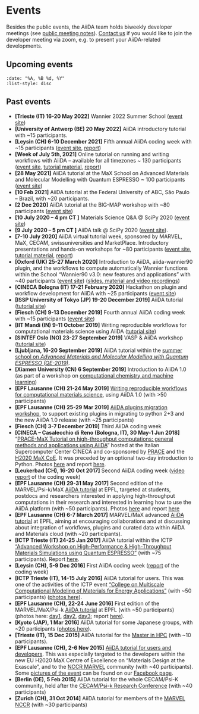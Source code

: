 # Events

Besides the public events, the AiiDA team holds biweekly developer meetings (see [public meeting notes](https://hackmd.io/@aiida)). [Contact us](mailto:developers@aiida.net) if you would like to join the developer meeting via zoom, e.g. to present your AiiDA-related developments.

## Upcoming events

```{upcominglist}
:date: "%A, %B %d, %Y"
:list-style: disc
```

## Past events

- **[Trieste (IT) 16-20 May 2022]** Wannier 2022 Summer School ([event site](../news/posts/2022-01-28-wannier-2022-summer-school.md))
- **[University of Antwerp (BE) 20 May 2022]** AiiDA introductory tutorial with ~15 participants.
- **[Leysin (CH) 6-10 December 2021]** Fifth annual AiiDA coding week with ~15 participants ([event site](../news/posts/2021-10-26-aiida-coding-week-2021.md), [report](../news/posts/2021-12-14-report-from-the-aiida.md))
- **[Week of July 5th, 2021]** Online tutorial on running and writing workflows with AiiDA – available for all timezones ~ 130 participants ([event site](../news/posts/2021-05-05-aiida-virtual-tutorial-july.md), [tutorial material](https://aiida-tutorials.readthedocs.io/en/tutorial-2021-intro/), [report](../news/posts/2021-08-17-report-on-the-2021.md))
- **[28 May 2021]** AiiDA tutorial at the MaX School on Advanced Materials and Molecular Modelling with Quantum ESPRESSO ~ 100 participants ([event site](<http://indico.ictp.it/event/9616/#:~:text=The%20school%20will%20introduce%20students,%2DPerformance%20Computing%20(HPC).>))
- **[10 Feb 2021]** AiiDA tutorial at the Federal University of ABC, São Paulo – Brazil, with ~20 participants.
- **[2 Dec 2020]** AiiDA tutorial at the BIG-MAP workshop with ~80 participants ([event site](https://multiscale-modelling.eu/BigMapWorkshop2020))
- **[10 July 2020 – 4 pm CT ]** Materials Science Q&A @ SciPy 2020 ([event site](https://www.scipy2020.scipy.org/schedule))
- **[9 July 2020 – 5 pm CT ]** AiiDA talk @ SciPy 2020 ([event site](https://www.scipy2020.scipy.org/schedule)).
- **[7-10 July 2020]** AiiDA virtual tutorial week, sponsored by MARVEL, MaX, CECAM, swissuniversities and MarketPlace. Introductory presentations and hands-on workshops for ~80 participants ([event site](../news/posts/2020-06-04-aiida-virtual-tutorial-july.md), [tutorial material](https://aiida-tutorials.readthedocs.io/en/latest/pages/2020_Intro_Week/index.html), [report](../news/posts/2020-07-22-report-on-the-2020.md))
- **[Oxford (UK) 25-27 March 2020]** Introduction to AiiDA, aiida-wannier90 plugin, and the workflows to compute automatically Wannier functions within the School “Wannier90 v3.0: new features and applications” with ~40 participants ([event site](http://www.wannier.org/events/school-oxford-2020/)) ([slides, material and video recordings](https://www.materialscloud.org/learn/sections/C8ad91/wannier90-v3-0-school-virtual-edition-2020))
- **[CINECA Bologna (IT) 17-21 February 2020]** Hackathon on plugin and workflow development for AiiDA with ~25 participants ([event site](https://events.prace-ri.eu/event/957/overview))
- **[ISSP University of Tokyo (JP) 19-20 December 2019]** AiiDA tutorial ([tutorial site](https://atztogo.github.io/AiiDA-tutorial-ISSP/))
- **[Fiesch (CH) 9-13 December 2019]** Fourth annual AiiDA coding week with ~15 participants ([event site](http://www.aiida.net/aiida-coding-week-2019/))
- **[IIT Mandi (IN) 9-11 October 2019]** Writing reproducible workflows for computational materials science using AiiDA ([tutorial site](http://aiidaworkshop.iitmandi.ac.in/))
- **[SINTEF Oslo (NO) 23-27 September 2019]** VASP & AiiDA workshop ([tutorial site](https://www.sigma2.no/vasp-and-aiida-workshop-0))
- **[Ljubljana, 16-20 September 2019]** AiiDA tutorial within the [summer school on _Advanced Materials and Molecular Modelling with Quantum ESPRESSO (QE-2019)_](http://qe2019.ijs.si/index.html).
- **[Xiamen University (CN) 6 September 2019]** Introduction to AiiDA 1.0 (as part of a workshop on [computational chemistry and machine learning](http://pcoss.xmu.edu.cn/workshop/))
- **[EPF Lausanne (CH) 21-24 May 2019]** [Writing reproducible workflows for computational materials science](http://www.aiida.net/tutorial-reproducible-workflows/), using AiiDA 1.0 (with >50 participants)
- **[EPF Lausanne (CH) 25-29 Mar 2019]** [AiiDA plugins migration workshop](http://www.aiida.net/aiida-plugins-migration-workshop-2019/), to support existing plugins in migrating to python 2+3 and the new AiiDA 1.0 release (with ~25 participants)
- **[Fiesch (CH) 3-7 December 2019]** Third AiiDA coding week
- **[CINECA – Casalecchio di Reno (Bologna, IT), 30 May-1 Jun 2018]** “[PRACE-MaX Tutorial on high-throughput computations: general methods and applications using AiiDA](https://events.prace-ri.eu/event/709/)” hosted at the Italian Supercomputer Center CINECA and co-sponsored by [PRACE](http://www.prace-ri.eu) and the [H2020 MaX CoE](http://max-centre.eu).  It was preceded by an optional two-day introduction to Python. Photos [here](https://www.facebook.com/media/set/?set=a.832898416917681.1073741841.254260741448121&type=1&l=d8cf65a9fa) and report [here](http://www.aiida.net/report-aiida-tutorial-cineca-may-2018/).
- **[Leukerbad (CH), 16-20 Oct 2017]** Second AiiDA coding week ([video report](http://www.aiida.net/news/outcome-of-the-aiida-coding-week-video/) of the coding week)
- **[EPF Lausanne (CH) 29-31 May 2017]** Second edition of the MARVEL/Psi-k/MaX [AiiDA tutorial](http://nccr-marvel.ch/en/events/aiida-tutorial-may-2017) at EPFL, targeted at students, postdocs and researchers interested in applying high-throughput computations in their research and interested in learning how to use the AiiDA platform (with ~50 participants). Photos [here](https://www.facebook.com/media/set/?set=a.659849004222624.1073741839.254260741448121&type=1&l=aa10a3771b) and report [here](http://psi-k.net/report-on-the-high-throughput-tutorial-using-aiida-2017/)
- **[EPF Lausanne (CH) 6-7 March 2017]** MARVEL/MaX advanced [AiiDA tutorial](http://nccr-marvel.ch/en/events/marvel-max-meeting-march-2017) at EPFL, aiming at encouraging collaborations and at discussing about integration of workflows, plugins and curated data within AiiDA and Materials cloud (with ~20 participants).
- **[ICTP Trieste (IT) 24-25 Jan 2017]** AiiDA tutorial within the ICTP [“Advanced Workshop on High-Performance & High-Throughput Materials Simulations using Quantum ESPRESSO”](http://indico.ictp.it/event/7921/) (with ~75 participants). Report [here](http://www.aiida.net/report-aiida-tutorial-january-2017/).
- **[Leysin (CH), 5-9 Dec 2016]** First AiiDA coding week ([report](http://www.aiida.net/report-from-the-aiida-coding-week-dec-2016/) of the coding week)
- **[ICTP Trieste (IT), 14-15 July 2016]** AiiDA tutorial for users. This was one of the activities of the ICTP event [“College on Multiscale Computational Modeling of Materials for Energy Applications”](http://indico.ictp.it/event/7656/overview) (with ~50 participants) ([photos here](https://www.facebook.com/media/set/?set=a.524912414382951.1073741836.254260741448121&type=1&l=994febf474)).
- **[EPF Lausanne (CH), 22-24 June 2016]** First edition of the MARVEL/MaX/Psi-k [AiiDA tutorial](http://nccr-marvel.ch/en/events/aiida-tutorial-june-2016) at EPFL (with ~50 participants) (photos here: [day1](https://www.facebook.com/media/set/?set=a.503196473221212.1073741833.254260741448121&type=1&l=85d4593322), [day2](https://www.facebook.com/media/set/?set=a.503233563217503.1073741834.254260741448121&type=1&l=3f930b62c5), [day3](https://www.facebook.com/media/set/?set=a.503525399854986.1073741835.254260741448121&type=1&l=7ec21a0901); report [here](http://www.aiida.net/report-of-the-aiida-tutorial-of-last-year-june-2016-in-lausanne/)).
- **[Kyoto (JAP), 1 Mar 2016]** AiiDA tutorial for some Japanese groups, with ~20 participants ([photos here](https://www.facebook.com/media/set/?set=a.457922641081929.1073741831.254260741448121&type=1&l=4bdb3dbc74)).
- **[Trieste (IT), 15 Dec 2015]** AiiDA tutorial for the [Master in HPC](http://www.mhpc.it) (with ~10 participants).
- **[EPF Lausanne (CH), 2-6 Nov 2015]** [AiiDA tutorial for users and developers](http://nccr-marvel.ch/en/events/aiida-tutorial-coding-days). This was especially targeted to the developers within the new EU H2020 MaX Centre of Excellence on “Materials Design at the Exascale”, and to the [NCCR MARVEL](http://nccr-marvel.ch/) community (with ~40 participants). Some [pictures of the event](https://www.facebook.com/media/set/?set=a.423304691210391.1073741830.254260741448121&type=3) can be found on our [Facebook page](https://www.facebook.com/media/set/?set=a.423304691210391.1073741830.254260741448121&type=3).
- **[Berlin (DE), 5 Feb 2015]** AiiDA tutorial for the whole CECAM/Psi-K community, held after the [CECAM/Psi-k Research Conference](http://th.fhi-berlin.mpg.de/sitesub/meetings/cecampsik2015/index.php?n=Meeting.Program "CECAM/Psi-k Research Conference Berlin 2015") (with ~40 participants)
- **[Zurich (CH), 31 Oct 2014]** AiiDA tutorial for members of the [MARVEL NCCR](http://nccr-marvel.ch/)  (with ~30 participants)

